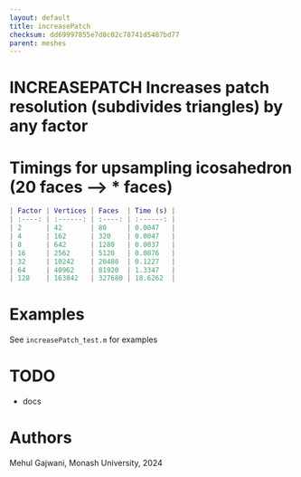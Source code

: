 ```yaml
---
layout: default
title: increasePatch
checksum: dd69997855e7d8c02c78741d5487bd77
parent: meshes
---
```



 
# INCREASEPATCH Increases patch resolution (subdivides triangles) by any factor
 
# Timings for upsampling icosahedron (20 faces --> * faces)
```matlab
| Factor | Vertices | Faces  | Time (s) |
| :----: | :------: | :----: | :------: |
| 2      | 42       | 80     | 0.0047   |
| 4      | 162      | 320    | 0.0047   |
| 8      | 642      | 1280   | 0.0037   |
| 16     | 2562     | 5120   | 0.0076   |
| 32     | 10242    | 20480  | 0.1227   |
| 64     | 40962    | 81920  | 1.3347   |
| 128    | 163842   | 327680 | 18.6262  |
```
 
# Examples

See `increasePatch_test.m` for examples

 
# TODO
-  docs 
 
# Authors

Mehul Gajwani, Monash University, 2024

